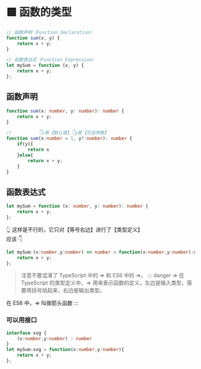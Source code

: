# 🟦 函数的类型

```ts
// 函数声明（Function Declaration）
function sum(x, y) {
    return x + y;
}

// 函数表达式（Function Expression）
let mySum = function (x, y) {
    return x + y;
};
```

## 函数声明
```ts
function sum(x: number, y: number): number {
    return x + y;
}

//          👇x有【默认值】👇y是【可选参数】
function sum(x:number = 1, y?:number): number {
    if(y){
        return x
    }else{
        return x + y;
    }
}
```

## 函数表达式
```ts
let mySum = function (x: number, y: number): number {
    return x + y;
};
```
👆 这样是不行的，它只对【等号右边】进行了【类型定义】  
应该 👇 
```ts
let mySum:(x:number,y:number) => number = function(x:number,y:number):number{
    return x + y;
};
```
> 注意不要混淆了 TypeScript 中的 => 和 ES6 中的 =>。
::: danger =>
在 TypeScript 的类型定义中，=> 用来表示函数的定义，左边是输入类型，需要用括号括起来，右边是输出类型。

在 ES6 中，=> 叫做箭头函数
:::
### 可以用接口
```ts
interface xxg {
    (x:number,y:number) : number
}
let mySum:xxg = function(x:number,y:number){
    return x + y;
};
```